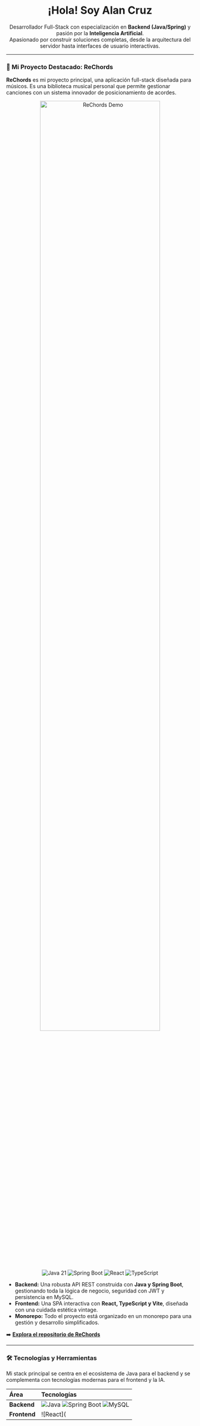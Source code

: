 <div align="center">
  <h1 align="center">¡Hola! Soy Alan Cruz</h1>
  <p align="center">
    Desarrollador Full-Stack con especialización en <strong>Backend (Java/Spring)</strong> y pasión por la <strong>Inteligencia Artificial</strong>.
    <br />
    Apasionado por construir soluciones completas, desde la arquitectura del servidor hasta interfaces de usuario interactivas.
  </p>
</div>

---

### 🚀 Mi Proyecto Destacado: ReChords

**ReChords** es mi proyecto principal, una aplicación full-stack diseñada para músicos. Es una biblioteca musical personal que permite gestionar canciones con un sistema innovador de posicionamiento de acordes.

<div align="center">
  <a href="https://github.com/alanc-sys/rechords">
    <img src="URL_DE_TU_GIF_DEMO.gif" alt="ReChords Demo" width="80%"/>
  </a>
</div>
<br>
<div align="center">
  <a href="https://github.com/alanc-sys/rechords" style="text-decoration: none;">
    <img src="https://img.shields.io/badge/Java-21-orange?style=for-the-badge&logo=openjdk" alt="Java 21"/>
  </a>
  <a href="https://github.com/alanc-sys/rechords" style="text-decoration: none;">
    <img src="https://img.shields.io/badge/Spring%20Boot-3.x-brightgreen?style=for-the-badge&logo=springboot" alt="Spring Boot"/>
  </a>
  <a href="https://github.com/alanc-sys/rechords" style="text-decoration: none;">
    <img src="https://img.shields.io/badge/React-18-blue?style=for-the-badge&logo=react" alt="React"/>
  </a>
  <a href="https://github.com/alanc-sys/rechords" style="text-decoration: none;">
    <img src="https://img.shields.io/badge/TypeScript-5-blueviolet?style=for-the-badge&logo=typescript" alt="TypeScript"/>
  </a>
</div>

* **Backend:** Una robusta API REST construida con **Java y Spring Boot**, gestionando toda la lógica de negocio, seguridad con JWT y persistencia en MySQL.
* **Frontend:** Una SPA interactiva con **React, TypeScript y Vite**, diseñada con una cuidada estética vintage.
* **Monorepo:** Todo el proyecto está organizado en un monorepo para una gestión y desarrollo simplificados.

➡️ **[Explora el repositorio de ReChords](https://github.com/alanc-sys/rechords)**

---

### 🛠️ Tecnologías y Herramientas

Mi stack principal se centra en el ecosistema de Java para el backend y se complementa con tecnologías modernas para el frontend y la IA.

| Área | Tecnologías |
| :--- | :--- |
| **Backend** | ![Java](https://img.shields.io/badge/Java-ED8B00?style=flat-square&logo=openjdk&logoColor=white) ![Spring Boot](https://img.shields.io/badge/Spring_Boot-6DB33F?style=flat-square&logo=springboot&logoColor=white) ![MySQL](https://img.shields.io/badge/MySQL-4479A1?style=flat-square&logo=mysql&logoColor=white) |
| **Frontend** | ![React](
